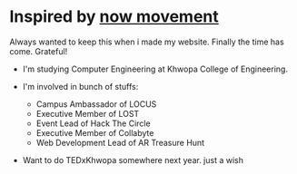 # Inspired by [now movement](https://sive.rs/nowff)

Always wanted to keep this when i made my website. Finally the time has come. Grateful!


- I'm studying Computer Engineering at Khwopa College of Engineering.
- I'm involved in bunch of stuffs:
    - Campus Ambassador of LOCUS
    - Executive Member of LOST
    - Event Lead of Hack The Circle
    - Executive Member of Collabyte
    - Web Development Lead of AR Treasure Hunt

- Want to do TEDxKhwopa somewhere next year. just a wish